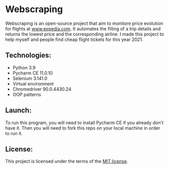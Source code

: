 # Webscraping

Webscraping is an open-source project that aim to monitore price evolution for flights at www.expedia.com. It automates the filling of a trip details and returns 
the lowest price and the corresponding airline. I made this project to help myself and people find cheap flight tickets for this year 2021.

## Technologies:

- Python 3.9
- Pycharm CE 11.0.10
- Selenium 3.141.0
- Virtual environment
- Chromedriver 90.0.4430.24
- OOP patterns

## Launch:

To run this program, you will need to install Pycharm CE if you already don't have it. Then you will need to fork this repo on your local machine in order to run it.

## License:

This project is licensed under the terms of the [MIT license](https://choosealicense.com/licenses/mit/).



